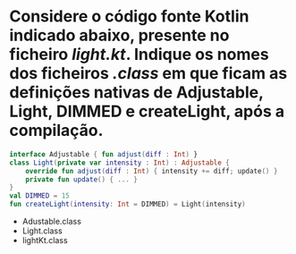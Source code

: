 # Considere o código fonte Kotlin indicado abaixo, presente no ficheiro _light.kt_. Indique os nomes dos ficheiros _.class_ em que ficam as definições nativas de Adjustable, Light, DIMMED e createLight, após a compilação.

```kotlin
interface Adjustable { fun adjust(diff : Int) }
class Light(private var intensity : Int) : Adjustable {
    override fun adjust(diff : Int) { intensity += diff; update() }
    private fun update() { ... }
}
val DIMMED = 15
fun createLight(intensity: Int = DIMMED) = Light(intensity)
```

- Adustable.class
- Light.class
- lightKt.class